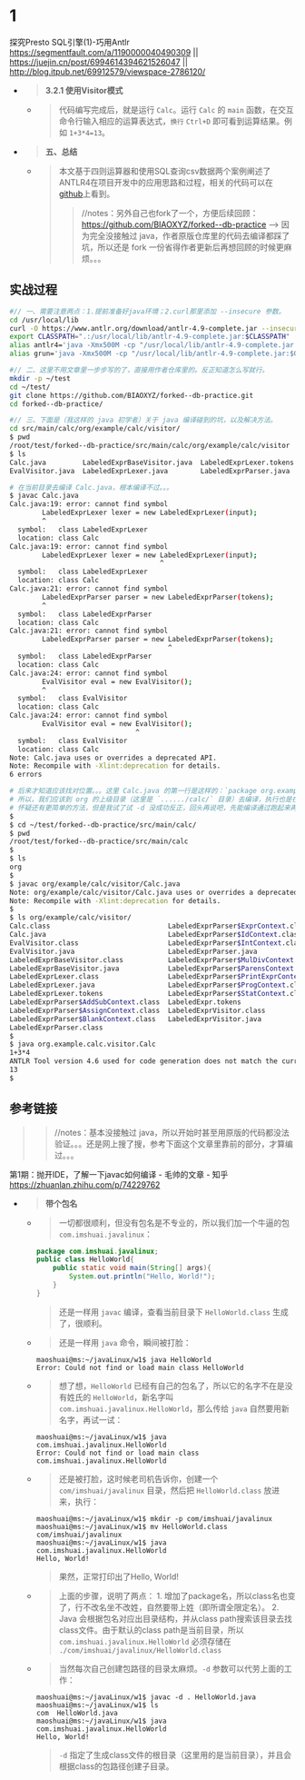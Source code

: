 
# 1

探究Presto SQL引擎(1)-巧用Antlr https://segmentfault.com/a/1190000040490309 || https://juejin.cn/post/6994614394621526047 || http://blog.itpub.net/69912579/viewspace-2786120/
- > **3.2.1 使用Visitor模式**
  * > 代码编写完成后，就是运行 `Calc`。运行 `Calc` 的 `main` 函数，在交互命令行输入相应的运算表达式，`换行` `Ctrl+D` 即可看到运算结果。例如 `1+3*4=13`。
- > **五、总结**
  * > 本文基于四则运算器和使用SQL查询csv数据两个案例阐述了ANTLR4在项目开发中的应用思路和过程，相关的代码可以在[github](https://github.com/shgy/db-practice)上看到。
    >> //notes：另外自己也fork了一个，方便后续回顾： https://github.com/BIAOXYZ/forked--db-practice  -->  因为完全没接触过 java，作者原版仓库里的代码去编译都踩了坑，所以还是 fork 一份省得作者更新后再想回顾的时候更麻烦。。。

## 实战过程

```sh
#// 一、需要注意两点：1.提前准备好java环境；2.curl那里添加 --insecure 参数。
cd /usr/local/lib
curl -O https://www.antlr.org/download/antlr-4.9-complete.jar --insecure
export CLASSPATH=".:/usr/local/lib/antlr-4.9-complete.jar:$CLASSPATH"
alias antlr4='java -Xmx500M -cp "/usr/local/lib/antlr-4.9-complete.jar:$CLASSPATH" org.antlr.v4.Tool'
alias grun='java -Xmx500M -cp "/usr/local/lib/antlr-4.9-complete.jar:$CLASSPATH" org.antlr.v4.gui.TestRig'

#// 二、这里不用文章里一步步写的了，直接用作者仓库里的。反正知道怎么写就行。
mkdir -p ~/test
cd ~/test/
git clone https://github.com/BIAOXYZ/forked--db-practice.git
cd forked--db-practice/
```

```sh
#// 三、下面是（我这样的 java 初学者）关于 java 编译碰到的坑，以及解决方法。
cd src/main/calc/org/example/calc/visitor/
$ pwd
/root/test/forked--db-practice/src/main/calc/org/example/calc/visitor
$ ls
Calc.java         LabeledExprBaseVisitor.java  LabeledExprLexer.tokens  LabeledExpr.tokens
EvalVisitor.java  LabeledExprLexer.java        LabeledExprParser.java   LabeledExprVisitor.java

# 在当前目录去编译 Calc.java，根本编译不过。。。
$ javac Calc.java 
Calc.java:19: error: cannot find symbol
        LabeledExprLexer lexer = new LabeledExprLexer(input);
        ^
  symbol:   class LabeledExprLexer
  location: class Calc
Calc.java:19: error: cannot find symbol
        LabeledExprLexer lexer = new LabeledExprLexer(input);
                                     ^
  symbol:   class LabeledExprLexer
  location: class Calc
Calc.java:21: error: cannot find symbol
        LabeledExprParser parser = new LabeledExprParser(tokens);
        ^
  symbol:   class LabeledExprParser
  location: class Calc
Calc.java:21: error: cannot find symbol
        LabeledExprParser parser = new LabeledExprParser(tokens);
                                       ^
  symbol:   class LabeledExprParser
  location: class Calc
Calc.java:24: error: cannot find symbol
        EvalVisitor eval = new EvalVisitor();
        ^
  symbol:   class EvalVisitor
  location: class Calc
Calc.java:24: error: cannot find symbol
        EvalVisitor eval = new EvalVisitor();
                               ^
  symbol:   class EvalVisitor
  location: class Calc
Note: Calc.java uses or overrides a deprecated API.
Note: Recompile with -Xlint:deprecation for details.
6 errors

# 后来才知道应该找对位置。。。这里 Calc.java 的第一行是这样的：`package org.example.calc.visitor;`
# 所以，我们应该到 org 的上级目录（这里是 `....../calc/` 目录）去编译，执行也是在这级目录发起。
# 怀疑还有更简单的方法，但是我试了试 -d 没成功反正，回头再说吧，先能编译通过跑起来再说。。。
$ 
$ cd ~/test/forked--db-practice/src/main/calc/
$ pwd
/root/test/forked--db-practice/src/main/calc
$ 
$ ls
org
$ 
$ javac org/example/calc/visitor/Calc.java
Note: org/example/calc/visitor/Calc.java uses or overrides a deprecated API.
Note: Recompile with -Xlint:deprecation for details.
$ 
$ ls org/example/calc/visitor/
Calc.class                             LabeledExprParser$ExprContext.class
Calc.java                              LabeledExprParser$IdContext.class
EvalVisitor.class                      LabeledExprParser$IntContext.class
EvalVisitor.java                       LabeledExprParser.java
LabeledExprBaseVisitor.class           LabeledExprParser$MulDivContext.class
LabeledExprBaseVisitor.java            LabeledExprParser$ParensContext.class
LabeledExprLexer.class                 LabeledExprParser$PrintExprContext.class
LabeledExprLexer.java                  LabeledExprParser$ProgContext.class
LabeledExprLexer.tokens                LabeledExprParser$StatContext.class
LabeledExprParser$AddSubContext.class  LabeledExpr.tokens
LabeledExprParser$AssignContext.class  LabeledExprVisitor.class
LabeledExprParser$BlankContext.class   LabeledExprVisitor.java
LabeledExprParser.class
$ 
$ java org.example.calc.visitor.Calc
1+3*4
ANTLR Tool version 4.6 used for code generation does not match the current runtime version 4.9ANTLR Tool version 4.6 used for code generation does not match the current runtime version 4.9
13
$ 
```

## 参考链接
>> //notes：基本没接触过 java，所以开始时甚至用原版的代码都没法验证。。。还是网上搜了搜，参考下面这个文章里靠前的部分，才算编过。。。
  
第1期：抛开IDE，了解一下javac如何编译 - 毛帅的文章 - 知乎 https://zhuanlan.zhihu.com/p/74229762
- > **带个包名**
  * > 一切都很顺利，但没有包名是不专业的，所以我们加一个牛逼的包 `com.imshuai.javalinux`：
    ```java
    package com.imshuai.javalinux;
    public class HelloWorld{
        public static void main(String[] args){
            System.out.println("Hello, World!");
        }
    }
    ```
    > 还是一样用 `javac` 编译，查看当前目录下 `HelloWorld.class` 生成了，很顺利。
  * > 还是一样用 `java` 命令，瞬间被打脸：
    ```console
    maoshuai@ms:~/javaLinux/w1$ java HelloWorld 
    Error: Could not find or load main class HelloWorld
    ```
  * > 想了想，`HelloWorld` 已经有自己的包名了，所以它的名字不在是没有姓氏的 `HelloWorld`，新名字叫 `com.imshuai.javalinux.HelloWorld`，那么传给 `java` 自然要用新名字，再试一试：
    ```console
    maoshuai@ms:~/javaLinux/w1$ java com.imshuai.javalinux.HelloWorld
    Error: Could not find or load main class com.imshuai.javalinux.HelloWorld
    ```
  * > 还是被打脸，这时候老司机告诉你，创建一个 `com/imshuai/javalinux` 目录，然后把 `HelloWorld.class` 放进来，执行：
    ```console
    maoshuai@ms:~/javaLinux/w1$ mkdir -p com/imshuai/javalinux
    maoshuai@ms:~/javaLinux/w1$ mv HelloWorld.class com/imshuai/javalinux
    maoshuai@ms:~/javaLinux/w1$ java com.imshuai.javalinux.HelloWorld
    Hello, World!
    ```
    > 果然，正常打印出了Hello, World!
  * > 上面的步骤，说明了两点： 1. 增加了package名，所以class名也变了，行不改名坐不改姓，自然要带上姓（即所谓全限定名）。 2. Java 会根据包名对应出目录结构，并从class path搜索该目录去找class文件。由于默认的class path是当前目录，所以 `com.imshuai.javalinux.HelloWorld` 必须存储在 `./com/imshuai/javalinux/HelloWorld.class`
  * > 当然每次自己创建包路径的目录太麻烦。`-d` 参数可以代劳上面的工作：
    ```console
    maoshuai@ms:~/javaLinux/w1$ javac -d . HelloWorld.java 
    maoshuai@ms:~/javaLinux/w1$ ls
    com  HelloWorld.java
    maoshuai@ms:~/javaLinux/w1$ java com.imshuai.javalinux.HelloWorld
    Hello, World!
    ```
    > `-d` 指定了生成class文件的根目录（这里用的是当前目录），并且会根据class的包路径创建子目录。
